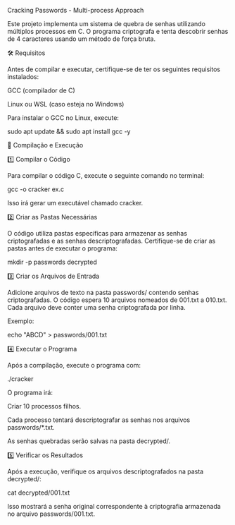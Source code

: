 Cracking Passwords - Multi-process Approach

Este projeto implementa um sistema de quebra de senhas utilizando múltiplos processos em C. O programa criptografa e tenta descobrir senhas de 4 caracteres usando um método de força bruta.

🛠 Requisitos

Antes de compilar e executar, certifique-se de ter os seguintes requisitos instalados:

GCC (compilador de C)

Linux ou WSL (caso esteja no Windows)

Para instalar o GCC no Linux, execute:

sudo apt update && sudo apt install gcc -y

🚀 Compilação e Execução

1️⃣ Compilar o Código

Para compilar o código C, execute o seguinte comando no terminal:

gcc -o cracker ex.c

Isso irá gerar um executável chamado cracker.

2️⃣ Criar as Pastas Necessárias

O código utiliza pastas específicas para armazenar as senhas criptografadas e as senhas descriptografadas. Certifique-se de criar as pastas antes de executar o programa:

mkdir -p passwords decrypted

3️⃣ Criar os Arquivos de Entrada

Adicione arquivos de texto na pasta passwords/ contendo senhas criptografadas. O código espera 10 arquivos nomeados de 001.txt a 010.txt. Cada arquivo deve conter uma senha criptografada por linha.

Exemplo:

echo "ABCD" > passwords/001.txt

4️⃣ Executar o Programa

Após a compilação, execute o programa com:

./cracker

O programa irá:

Criar 10 processos filhos.

Cada processo tentará descriptografar as senhas nos arquivos passwords/*.txt.

As senhas quebradas serão salvas na pasta decrypted/.

5️⃣ Verificar os Resultados

Após a execução, verifique os arquivos descriptografados na pasta decrypted/:

cat decrypted/001.txt

Isso mostrará a senha original correspondente à criptografia armazenada no arquivo passwords/001.txt.



